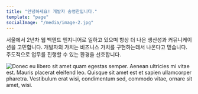 ```yaml
---
title: "안녕하세요! 개발자 송영찬입니다."
template: "page"
socialImage: "/media/image-2.jpg"
---
```


서울에서 2년차 웹 백엔드 엔지니어로 일하고 있으며 항상 더 나은 생산성과 커뮤니케이션을 고민합니다. 
개발자의 가치는 비즈니스 가치를 구현하는데서 나온다고 믿습니다. 주도적으로 업무를 진행할 수 있는 환경을 선호합니다.


![Donec eu libero sit amet quam egestas semper. Aenean ultricies mi vitae est. Mauris placerat eleifend leo. Quisque sit amet est et sapien ullamcorper pharetra. Vestibulum erat wisi, condimentum sed, commodo vitae, ornare sit amet, wisi.](/media/image-2.jpg)

<!-- *Donec eu libero sit amet quam egestas semper. Aenean ultricies mi vitae est. Mauris placerat eleifend leo. Quisque sit amet est et sapien ullamcorper pharetra. Vestibulum erat wisi, condimentum sed, commodo vitae, ornare sit amet, wisi.*

Aenean fermentum, elit eget tincidunt condimentum, eros ipsum rutrum orci, sagittis tempus lacus enim ac dui. Donec non enim in turpis pulvinar facilisis. Ut felis. Praesent dapibus, neque id cursus faucibus, tortor neque egestas augue, eu vulputate magna eros eu erat. Aliquam erat volutpat. Nam dui mi, tincidunt quis, accumsan porttitor, facilisis luctus, metus -->